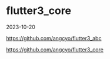 # flutter3_core
2023-10-20

https://github.com/angcyo/flutter3_abc

https://github.com/angcyo/flutter3_core